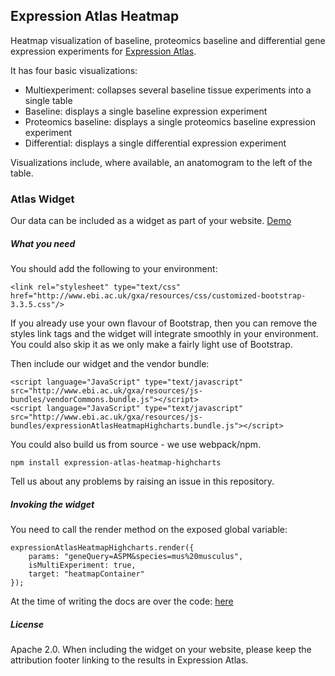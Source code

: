 ## Expression Atlas Heatmap

Heatmap visualization of baseline, proteomics baseline and differential gene expression experiments for [Expression
Atlas](http://www.ebi.ac.uk/gxa).

It has four basic visualizations:
* Multiexperiment: collapses several baseline tissue experiments into a single table
* Baseline: displays a single baseline expression experiment
* Proteomics baseline: displays a single proteomics baseline expression experiment
* Differential: displays a single differential expression experiment

Visualizations include, where available, an anatomogram to the left of the table.

### Atlas Widget

Our data can be included as a widget as part of your website.
[Demo](https://gxa.github.io/atlas-heatmap/html/genePageZincFinger.html)

##### What you need
You should add the following to your environment:

```
<link rel="stylesheet" type="text/css"
href="http://www.ebi.ac.uk/gxa/resources/css/customized-bootstrap-3.3.5.css"/>
```

If you already use your own flavour of Bootstrap, then you
can remove the styles link tags and the widget will integrate smoothly
in your environment. You could also skip it as we only make a fairly light use of Bootstrap.

Then include our widget and the vendor bundle:
```
<script language="JavaScript" type="text/javascript"
src="http://www.ebi.ac.uk/gxa/resources/js-bundles/vendorCommons.bundle.js"></script>
<script language="JavaScript" type="text/javascript"
src="http://www.ebi.ac.uk/gxa/resources/js-bundles/expressionAtlasHeatmapHighcharts.bundle.js"></script>
```

You could also build us from source - we use webpack/npm.
```
npm install expression-atlas-heatmap-highcharts
```

Tell us about any problems by raising an issue in this repository.

##### Invoking the widget

You need to call the render method on the exposed global variable:
```
expressionAtlasHeatmapHighcharts.render({
    params: "geneQuery=ASPM&species=mus%20musculus",
    isMultiExperiment: true,
    target: "heatmapContainer"
});
```

At the time of writing the docs are over the code: [here](https://github.com/gxa/atlas-heatmap/blob/master/src/highchartsHeatmapRenderer.js)

##### License

Apache 2.0.
When including the widget on your website, please keep the attribution footer linking to the results in Expression Atlas.
